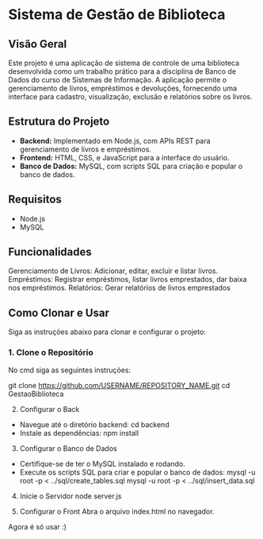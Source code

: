 # Sistema de Gestão de Biblioteca

## Visão Geral

Este projeto é uma aplicação de sistema de controle de uma biblioteca desenvolvida como um trabalho prático para a disciplina de Banco de Dados do curso de Sistemas de Informação. A aplicação permite o gerenciamento de livros, empréstimos e devoluções, fornecendo uma interface para cadastro, visualização, exclusão e relatórios sobre os livros.

## Estrutura do Projeto

- **Backend:** Implementado em Node.js, com APIs REST para gerenciamento de livros e empréstimos.
- **Frontend:** HTML, CSS, e JavaScript para a interface do usuário.
- **Banco de Dados:** MySQL, com scripts SQL para criação e popular o banco de dados.


## Requisitos

- Node.js
- MySQL

## Funcionalidades
Gerenciamento de Livros: Adicionar, editar, excluir e listar livros.
Empréstimos: Registrar empréstimos, listar livros emprestados, dar baixa nos empréstimos.
Relatórios: Gerar relatórios de livros emprestados



## Como Clonar e Usar
Siga as instruções abaixo para clonar e configurar o projeto:

### 1. Clone o Repositório
No cmd siga as seguintes instruções:

git clone https://github.com/USERNAME/REPOSITORY_NAME.git
cd GestaoBiblioteca

2. Configurar o Back
- Navegue até o diretório backend:
cd backend
- Instale as dependências:
npm install

3. Configurar o Banco de Dados
- Certifique-se de ter o MySQL instalado e rodando.
- Execute os scripts SQL para criar e popular o banco de dados:
mysql -u root -p < ../sql/create_tables.sql
mysql -u root -p < ../sql/insert_data.sql

4. Inicie o Servidor
node server.js


5. Configurar o Front
Abra o arquivo index.html no navegador.

Agora é só usar :)
